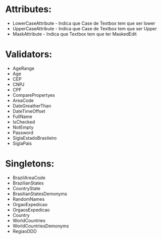 # Attributes:

- LowerCaseAttribute  - Indica que Case de Textbox tem que ser lower
- UpperCaseAttribute  - Indica que Case de Textbox tem que ser Upper
- MaskAttribute       - Indica que Textbox tem que ter MaskedEdit


# Validators:

- AgeRange
- Age
- CEP
- CNPJ
- CPF
- ComparePropertyes
- AreaCode
- DateGreatherThan
- DateTimeOffset
- FullName
- IsChecked
- NotEmpty
- Password
- SiglaEstadoBrasileiro
- SiglaPais

# Singletons:

- BrazilAreaCode
- BrazilianStates
- CountryState
- BrasilianStatesDemonyms
- RandomNames
- OrgaoExpedicao
- OrgaosExpedicao
- Country
- WorldCountries
- WorldCountriesDemonyms
- RegiaoDDD
